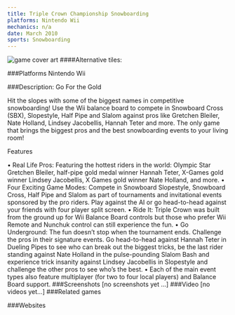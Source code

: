```yaml
---
title: Triple Crown Championship Snowboarding
platforms: Nintendo Wii
mechanics: n/a
date: March 2010
sports: Snowboarding
---
```

![game cover art](- "Logo Title Text 1")
####Alternative tiles:

###Platforms
Nintendo Wii

###Description:
Go For the Gold 
 
Hit the slopes with some of the biggest names in competitive snowboarding! Use the Wii balance board to compete in Snowboard Cross (SBX), Slopestyle, Half Pipe and Slalom against pros like Gretchen Bleiler, Nate Holland, Lindsey Jacobellis, Hannah Teter and more. The only game that brings the biggest pros and the best snowboarding events to your living room! 
 
Features 
 
• Real Life Pros: Featuring the hottest riders in the world: Olympic Star Gretchen Bleiler, half-pipe gold medal winner Hannah Teter, X-Games gold winner Lindsey Jacobellis, X Games gold winner Nate Holland, and more. 
• Four Exciting Game Modes: Compete in Snowboard Slopestyle, Snowboard Cross, Half Pipe and Slalom as part of tournaments and invitational events sponsored by the pro riders. Play against the AI or go head-to-head against your friends with four player split screen. 
• Ride It: Triple Crown was built from the ground up for Wii Balance Board controls but those who prefer Wii Remote and Nunchuk control can still experience the fun. 
• Go Underground: The fun doesn’t stop when the tournament ends. Challenge the pros in their signature events. Go head-to-head against Hannah Teter in Dueling Pipes to see who can break out the biggest tricks, be the last rider standing against Nate Holland in the pulse-pounding Slalom Bash and experience trick insanity against Lindsey Jacobellis in Slopestyle and challenge the other pros to see who’s the best. 
• Each of the main event types also feature multiplayer (for two to four local players) and Balance Board support.
###Screenshots
[no screenshots yet ...]
###Video
[no videos yet...]
###Related games

###Websites

